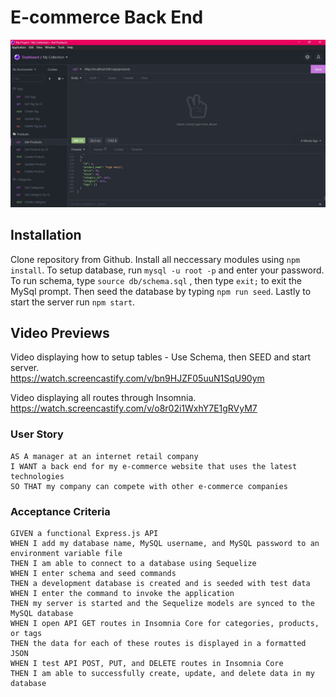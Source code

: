 # E-commerce Back End 

![Insomnia](insomnia.jpg)

## Installation
Clone repository from Github. Install all neccessary modules using `npm install`. To setup database, run `mysql -u root -p` and enter your password. To run schema, type `source db/schema.sql` , then type `exit;` to exit the MySql prompt. Then seed the database by typing `npm run seed`. Lastly to start the server run `npm start`.

## Video Previews
Video displaying how to setup tables - Use Schema, then SEED and start server.\
https://watch.screencastify.com/v/bn9HJZF05uuN1SqU90ym   


Video displaying all routes through Insomnia. 
https://watch.screencastify.com/v/o8r02i1WxhY7E1gRVyM7  


### User Story
```
AS A manager at an internet retail company
I WANT a back end for my e-commerce website that uses the latest technologies
SO THAT my company can compete with other e-commerce companies
```

### Acceptance Criteria 
```
GIVEN a functional Express.js API
WHEN I add my database name, MySQL username, and MySQL password to an environment variable file
THEN I am able to connect to a database using Sequelize
WHEN I enter schema and seed commands
THEN a development database is created and is seeded with test data
WHEN I enter the command to invoke the application
THEN my server is started and the Sequelize models are synced to the MySQL database
WHEN I open API GET routes in Insomnia Core for categories, products, or tags
THEN the data for each of these routes is displayed in a formatted JSON
WHEN I test API POST, PUT, and DELETE routes in Insomnia Core
THEN I am able to successfully create, update, and delete data in my database
```
